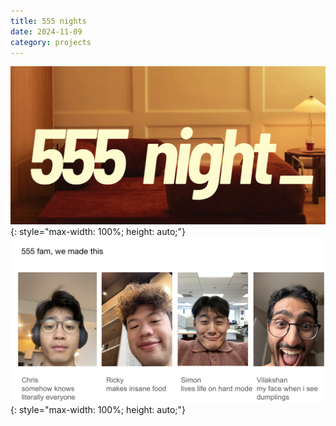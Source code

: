 ```yaml
---
title: 555 nights
date: 2024-11-09
category: projects
---
```


![555 2](/assets/5552.png){: style="max-width: 100%; height: auto;"}
![555 1](/assets/5551.png){: style="max-width: 100%; height: auto;"}
